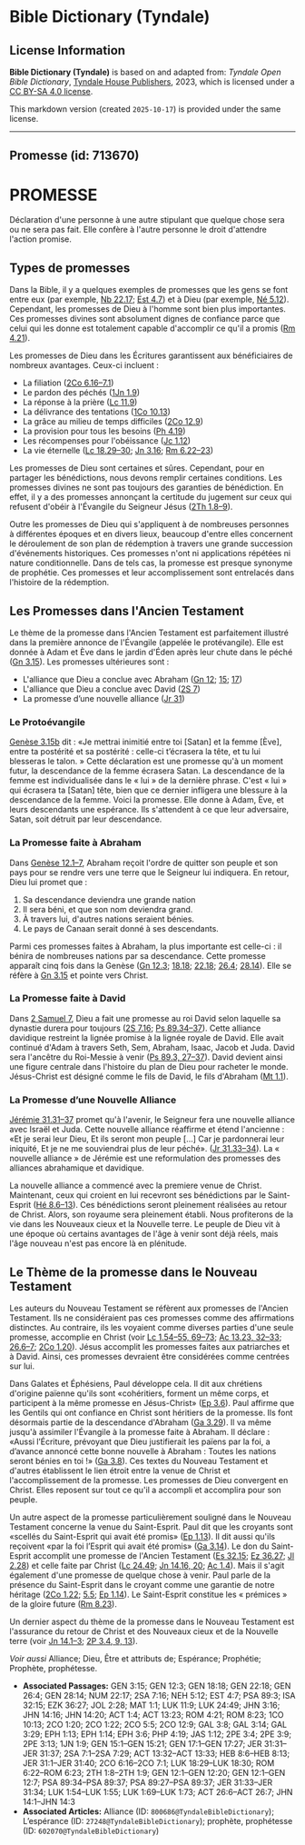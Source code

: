 # Bible Dictionary (Tyndale)

## License Information

**Bible Dictionary (Tyndale)** is based on and adapted from: _Tyndale Open Bible Dictionary_, [Tyndale House Publishers](https://tyndaleopenresources.com/), 2023, which is licensed under a [CC BY-SA 4.0 license](https://creativecommons.org/licenses/by-sa/4.0/legalcode.en).

This markdown version (created `2025-10-17`) is provided under the same license.



--------------------------------

## Promesse (id: 713670)

PROMESSE
========

Déclaration d'une personne à une autre stipulant que quelque chose sera ou ne sera pas fait. Elle confère à l'autre personne le droit d'attendre l'action promise.

Types de promesses
------------------

Dans la Bible, il y a quelques exemples de promesses que les gens se font entre eux (par exemple, [Nb 22\.17](https://ref.ly/Num22:17); [Est 4\.7](https://ref.ly/Esth4:7)) et à Dieu (par exemple, [Né 5\.12](https://ref.ly/Neh5:12)). Cependant, les promesses de Dieu à l'homme sont bien plus importantes. Ces promesses divines sont absolument dignes de confiance parce que celui qui les donne est totalement capable d'accomplir ce qu'il a promis ([Rm 4\.21](https://ref.ly/Rom4:21)).

Les promesses de Dieu dans les Écritures garantissent aux bénéficiaires de nombreux avantages. Ceux\-ci incluent :

* La filiation ([2Co 6\.16–7\.1](https://ref.ly/2Cor6:16-2Cor7:1))
* Le pardon des péchés ([1Jn 1\.9](https://ref.ly/1John1:9))
* La réponse à la prière ([Lc 11\.9](https://ref.ly/Luke11:9))
* La délivrance des tentations ([1Co 10\.13](https://ref.ly/1Cor10:13))
* La grâce au milieu de temps difficiles ([2Co 12\.9](https://ref.ly/2Cor12:9))
* La provision pour tous les besoins ([Ph 4\.19](https://ref.ly/Phil4:19))
* Les récompenses pour l'obéissance ([Jc 1\.12](https://ref.ly/Jas1:12))
* La vie éternelle ([Lc 18\.29–30](https://ref.ly/Luke18:29-Luke18:30); [Jn 3\.16](https://ref.ly/John3:16); [Rm 6\.22–23](https://ref.ly/Rom6:22-Rom6:23))

Les promesses de Dieu sont certaines et sûres. Cependant, pour en partager les bénédictions, nous devons remplir certaines conditions. Les promesses divines ne sont pas toujours des garanties de bénédiction. En effet, il y a des promesses annonçant la certitude du jugement sur ceux qui refusent d'obéir à l'Évangile du Seigneur Jésus ([2Th 1\.8–9](https://ref.ly/2Thess1:8-2Thess1:9)).

Outre les promesses de Dieu qui s'appliquent à de nombreuses personnes à différentes époques et en divers lieux, beaucoup d'entre elles concernent le déroulement de son plan de rédemption à travers une grande succession d'événements historiques. Ces promesses n'ont ni applications répétées ni nature conditionnelle. Dans de tels cas, la promesse est presque synonyme de prophétie. Ces promesses et leur accomplissement sont entrelacés dans l'histoire de la rédemption.

Les Promesses dans l'Ancien Testament
-------------------------------------

Le thème de la promesse dans l'Ancien Testament est parfaitement illustré dans la première annonce de l'Évangile (appelée le protévangile). Elle est donnée à Adam et Ève dans le jardin d'Éden après leur chute dans le péché ([Gn 3\.15](https://ref.ly/Gen3:15)). Les promesses ultérieures sont :

* L'alliance que Dieu a conclue avec Abraham ([Gn 12](https://ref.ly/Gen12:1-Gen12:20); [15](https://ref.ly/Gen15:1-Gen15:21); [17](https://ref.ly/Gen17:1-Gen17:27))
* L'alliance que Dieu a conclue avec David ([2S 7](https://ref.ly/2Sam7:1-2Sam7:29))
* La promesse d’une nouvelle alliance ([Jr 31](https://ref.ly/Jer31:1-Jer31:40))

### Le Protoévangile

[Genèse 3\.15b](https://ref.ly/Gen3:15) dit : «Je mettrai inimitié entre toi \[Satan] et la femme \[Ève], entre ta postérité et sa postérité : celle\-ci t’écrasera la tête, et tu lui blesseras le talon. » Cette déclaration est une promesse qu'à un moment futur, la descendance de la femme écrasera Satan. La descendance de la femme est individualisée dans le « lui » de la dernière phrase. C'est « lui » qui écrasera ta \[Satan] tête, bien que ce dernier infligera une blessure à la descendance de la femme. Voici la promesse. Elle donne à Adam, Ève, et leurs descendants une espérance. Ils s'attendent à ce que leur adversaire, Satan, soit détruit par leur descendance.

### La Promesse faite à Abraham

Dans [Genèse 12\.1–7,](https://ref.ly/Gen12:1-Gen12:7) Abraham reçoit l'ordre de quitter son peuple et son pays pour se rendre vers une terre que le Seigneur lui indiquera. En retour, Dieu lui promet que :

1. Sa descendance deviendra une grande nation
2. Il sera béni, et que son nom deviendra grand.
3. À travers lui, d'autres nations seraient bénies.
4. Le pays de Canaan serait donné à ses descendants.

Parmi ces promesses faites à Abraham, la plus importante est celle\-ci : il bénira de nombreuses nations par sa descendance. Cette promesse apparaît cinq fois dans la Genèse ([Gn 12\.3](https://ref.ly/Gen12:3); [18\.18](https://ref.ly/Gen18:18); [22\.18](https://ref.ly/Gen22:18); [26\.4](https://ref.ly/Gen26:4); [28\.14](https://ref.ly/Gen28:14)). Elle se réfère à [Gn 3\.15](https://ref.ly/Gen3:15) et pointe vers Christ.

### La Promesse faite à David

Dans [2 Samuel 7](https://ref.ly/2Sam7:1-2Sam7:29), Dieu a fait une promesse au roi David selon laquelle sa dynastie durera pour toujours ([2S 7\.16](https://ref.ly/2Sam7:16); [Ps 89\.34–37](https://ref.ly/Ps89:34-Ps89:37)). Cette alliance davidique restreint la lignée promise à la lignée royale de David. Elle avait continué d'Adam à travers Seth, Sem, Abraham, Isaac, Jacob et Juda. David sera l'ancêtre du Roi\-Messie à venir ([Ps 89\.3, 27–37](https://ref.ly/Ps89:3)). David devient ainsi une figure centrale dans l'histoire du plan de Dieu pour racheter le monde. Jésus\-Christ est désigné comme le fils de David, le fils d'Abraham ([Mt 1\.1](https://ref.ly/Matt1:1)).

### La Promesse d’une Nouvelle Alliance

[Jérémie 31\.31–37](https://ref.ly/Jer31:31-Jer31:37) promet qu'à l'avenir, le Seigneur fera une nouvelle alliance avec Israël et Juda. Cette nouvelle alliance réaffirme et étend l'ancienne : «Et je serai leur Dieu, Et ils seront mon peuple \[...] Car je pardonnerai leur iniquité, Et je ne me souviendrai plus de leur péché». ([Jr 31\.33–34](https://ref.ly/Jer31:33-Jer31:34)). La « nouvelle alliance » de Jérémie est une reformulation des promesses des alliances abrahamique et davidique.

La nouvelle alliance a commencé avec la premiere venue de Christ. Maintenant, ceux qui croient en lui recevront ses bénédictions par le Saint\-Esprit ([Hé 8\.6–13](https://ref.ly/Heb8:6-Heb8:13)). Ces bénédictions seront pleinement réalisées au retour de Christ. Alors, son royaume sera pleinement établi. Nous profiterons de la vie dans les Nouveaux cieux et la Nouvelle terre. Le peuple de Dieu vit à une époque où certains avantages de l'âge à venir sont déjà réels, mais l'âge nouveau n'est pas encore là en plénitude.

Le Thème de la promesse dans le Nouveau Testament
-------------------------------------------------

Les auteurs du Nouveau Testament se réfèrent aux promesses de l'Ancien Testament. Ils ne considéraient pas ces promesses comme des affirmations distinctes. Au contraire, ils les voyaient comme diverses parties d'une seule promesse, accomplie en Christ (voir [Lc 1\.54–55, 69–73](https://ref.ly/Luke1:54-Luke1:55); [Ac 13\.23, 32–33](https://ref.ly/Acts13:23); [26\.6–7](https://ref.ly/Acts26:6-Acts26:7); [2Co 1\.20](https://ref.ly/2Cor1:20)). Jésus accomplit les promesses faites aux patriarches et à David. Ainsi, ces promesses devraient être considérées comme centrées sur lui.

Dans Galates et Éphésiens, Paul développe cela. Il dit aux chrétiens d'origine païenne qu'ils sont «cohéritiers, forment un même corps, et participent à la même promesse en Jésus\-Christ» ([Ep 3\.6](https://ref.ly/Eph3:6)). Paul affirme que les Gentils qui ont confiance en Christ sont héritiers de la promesse. Ils font désormais partie de la descendance d'Abraham ([Ga 3\.29](https://ref.ly/Gal3:29)). Il va même jusqu'à assimiler l'Évangile à la promesse faite à Abraham. Il déclare : «Aussi l’Écriture, prévoyant que Dieu justifierait les païens par la foi, a d’avance annoncé cette bonne nouvelle à Abraham : Toutes les nations seront bénies en toi !» ([Ga 3\.8](https://ref.ly/Gal3:8)). Ces textes du Nouveau Testament et d'autres établissent le lien étroit entre la venue de Christ et l'accomplissement de la promesse. Les promesses de Dieu convergent en Christ. Elles reposent sur tout ce qu'il a accompli et accomplira pour son peuple.

Un autre aspect de la promesse particulièrement souligné dans le Nouveau Testament concerne la venue du Saint\-Esprit. Paul dit que les croyants sont «scellés du Saint\-Esprit qui avait été promis» ([Ep 1\.13](https://ref.ly/Eph1:13)). Il dit aussi qu'ils reçoivent «par la foi l’Esprit qui avait été promis» ([Ga 3\.14](https://ref.ly/Gal3:14)). Le don du Saint\-Esprit accomplit une promesse de l'Ancien Testament ([Es 32\.15](https://ref.ly/Isa32:15); [Ez 36\.27](https://ref.ly/Ezek36:27); [Jl 2\.28](https://ref.ly/Joel2:28)) et celle faite par Christ ([Lc 24\.49](https://ref.ly/Luke24:49); [Jn 14\.16, 20](https://ref.ly/John14:16); [Ac 1\.4](https://ref.ly/Acts1:4)). Mais il s'agit également d'une promesse de quelque chose à venir. Paul parle de la présence du Saint\-Esprit dans le croyant comme une garantie de notre héritage ([2Co 1\.22](https://ref.ly/2Cor1:22); [5\.5](https://ref.ly/2Cor5:5); [Ep 1\.14](https://ref.ly/Eph1:14)). Le Saint\-Esprit constitue les « prémices » de la gloire future ([Rm 8\.23](https://ref.ly/Rom8:23)).

Un dernier aspect du thème de la promesse dans le Nouveau Testament est l'assurance du retour de Christ et des Nouveaux cieux et de la Nouvelle terre (voir [Jn 14\.1–3](https://ref.ly/John14:1-John14:3); [2P 3\.4, 9, 13](https://ref.ly/2Pet3:4)).

*Voir aussi* Alliance; Dieu, Être et attributs de; Espérance; Prophétie; Prophète, prophétesse.

* **Associated Passages:** GEN 3:15; GEN 12:3; GEN 18:18; GEN 22:18; GEN 26:4; GEN 28:14; NUM 22:17; 2SA 7:16; NEH 5:12; EST 4:7; PSA 89:3; ISA 32:15; EZK 36:27; JOL 2:28; MAT 1:1; LUK 11:9; LUK 24:49; JHN 3:16; JHN 14:16; JHN 14:20; ACT 1:4; ACT 13:23; ROM 4:21; ROM 8:23; 1CO 10:13; 2CO 1:20; 2CO 1:22; 2CO 5:5; 2CO 12:9; GAL 3:8; GAL 3:14; GAL 3:29; EPH 1:13; EPH 1:14; EPH 3:6; PHP 4:19; JAS 1:12; 2PE 3:4; 2PE 3:9; 2PE 3:13; 1JN 1:9; GEN 15:1–GEN 15:21; GEN 17:1–GEN 17:27; JER 31:31–JER 31:37; 2SA 7:1–2SA 7:29; ACT 13:32–ACT 13:33; HEB 8:6–HEB 8:13; JER 31:1–JER 31:40; 2CO 6:16–2CO 7:1; LUK 18:29–LUK 18:30; ROM 6:22–ROM 6:23; 2TH 1:8–2TH 1:9; GEN 12:1–GEN 12:20; GEN 12:1–GEN 12:7; PSA 89:34–PSA 89:37; PSA 89:27–PSA 89:37; JER 31:33–JER 31:34; LUK 1:54–LUK 1:55; LUK 1:69–LUK 1:73; ACT 26:6–ACT 26:7; JHN 14:1–JHN 14:3
* **Associated Articles:** Alliance (ID: `800686@TyndaleBibleDictionary`); L’espérance (ID: `27248@TyndaleBibleDictionary`); prophète, prophétesse (ID: `602070@TyndaleBibleDictionary`)

